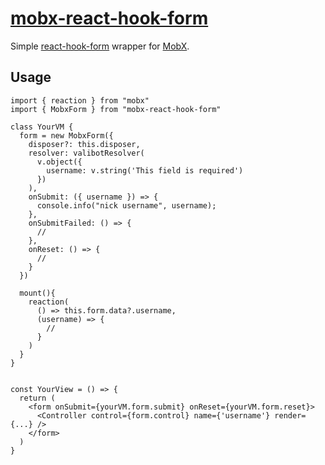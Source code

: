 # [mobx-react-hook-form](https://github.com/js2me/mobx-react-hook-form)

Simple [react-hook-form](https://react-hook-form.com/) wrapper for [MobX](https://mobx.js.org/).  

## Usage  

```tsx
import { reaction } from "mobx"
import { MobxForm } from "mobx-react-hook-form"

class YourVM { 
  form = new MobxForm({
    disposer?: this.disposer,
    resolver: valibotResolver(
      v.object({
        username: v.string('This field is required')
      })
    ),
    onSubmit: ({ username }) => {
      console.info("nick username", username);
    },
    onSubmitFailed: () => {
      //
    },
    onReset: () => {
      //
    }
  })

  mount(){
    reaction(
      () => this.form.data?.username,
      (username) => {
        //
      }
    )
  }
}


const YourView = () => {
  return (
    <form onSubmit={yourVM.form.submit} onReset={yourVM.form.reset}>
      <Controller control={form.control} name={'username'} render={...} />
    </form>
  )
}

```
